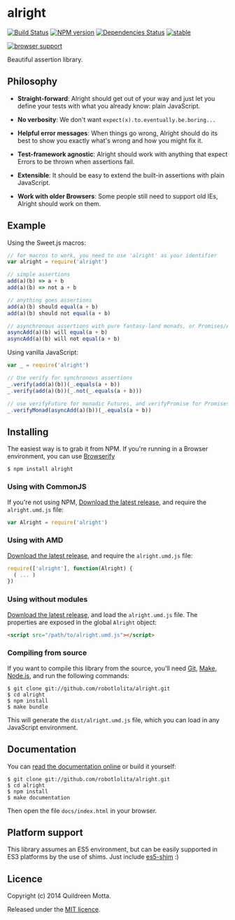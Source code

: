 alright
=======

[![Build Status](https://secure.travis-ci.org/robotlolita/alright.png?branch=master)](https://travis-ci.org/robotlolita/alright)
[![NPM version](https://badge.fury.io/js/alright.png)](http://badge.fury.io/js/alright)
[![Dependencies Status](https://david-dm.org/robotlolita/alright.png)](https://david-dm.org/robotlolita/alright)
[![stable](http://badges.github.io/stability-badges/dist/stable.svg)](http://github.com/badges/stability-badges)

[![browser support](http://ci.testling.com/robotlolita/alright.png)](http://ci.testling.com/robotlolita/alright)


Beautiful assertion library.


## Philosophy

  - **Straight-forward**: Alright should get out of your way and just let you
    define your tests with what you already know: plain JavaScript.

  - **No verbosity**: We don't want `expect(x).to.eventually.be.boring...`

  - **Helpful error messages**: When things go wrong, Alright should do its
    best to show you exactly what's wrong and how you might fix it.

  - **Test-framework agnostic**: Alright should work with anything that expect
    Errors to be thrown when assertions fail.

  - **Extensible**: It should be easy to extend the built-in assertions with
    plain JavaScript.

  - **Work with older Browsers**: Some people still need to support old IEs,
    Alright should work on them.


## Example

Using the Sweet.js macros:

```js
// for macros to work, you need to use 'alright' as your identifier
var alright = require('alright')

// simple assertions
add(a)(b) => a + b
add(a)(b) => not a + b

// anything goes assertions
add(a)(b) should equal(a + b)
add(a)(b) should not equal(a + b)

// asynchronous assertions with pure fantasy-land monads, or Promises/A+
asyncAdd(a)(b) will equal(a + b)
asyncAdd(a)(b) will not equal(a + b)
```

Using vanilla JavaScript:

```js
var _ = require('alright')

// Use verify for synchronous assertions
_.verify(add(a)(b))(_.equals(a + b))
_.verify(add(a)(b))(_.not(_.equals(a + b)))

// use verifyFuture for monadic Futures, and verifyPromise for Promises/A+
_.verifyMonad(asyncAdd(a)(b))(_.equals(a + b))
```


## Installing

The easiest way is to grab it from NPM. If you're running in a Browser
environment, you can use [Browserify][]

    $ npm install alright


### Using with CommonJS

If you're not using NPM, [Download the latest release][release], and require
the `alright.umd.js` file:

```js
var Alright = require('alright')
```


### Using with AMD

[Download the latest release][release], and require the `alright.umd.js`
file:

```js
require(['alright'], function(Alright) {
  ( ... )
})
```


### Using without modules

[Download the latest release][release], and load the `alright.umd.js`
file. The properties are exposed in the global `Alright` object:

```html
<script src="/path/to/alright.umd.js"></script>
```


### Compiling from source

If you want to compile this library from the source, you'll need [Git][],
[Make][], [Node.js][], and run the following commands:

    $ git clone git://github.com/robotlolita/alright.git
    $ cd alright
    $ npm install
    $ make bundle
    
This will generate the `dist/alright.umd.js` file, which you can load in
any JavaScript environment.

    
## Documentation

You can [read the documentation online][docs] or build it yourself:

    $ git clone git://github.com/robotlolita/alright.git
    $ cd alright
    $ npm install
    $ make documentation

Then open the file `docs/index.html` in your browser.


## Platform support

This library assumes an ES5 environment, but can be easily supported in ES3
platforms by the use of shims. Just include [es5-shim][] :)


## Licence

Copyright (c) 2014 Quildreen Motta.

Released under the [MIT licence](https://github.com/robotlolita/alright/blob/master/LICENCE).

<!-- links -->
[Fantasy Land]: https://github.com/fantasyland/fantasy-land
[Browserify]: http://browserify.org/
[Git]: http://git-scm.com/
[Make]: http://www.gnu.org/software/make/
[Node.js]: http://nodejs.org/
[es5-shim]: https://github.com/kriskowal/es5-shim
[docs]: http://alright.readthedocs.org/
<!-- [release: https://github.com/robotlolita/alright/releases/download/v$VERSION/alright-$VERSION.tar.gz] -->
[release]: https://github.com/robotlolita/alright/releases/download/v1.0.0-alpha2/alright-1.0.0-alpha2.tar.gz
<!-- [/release] -->
